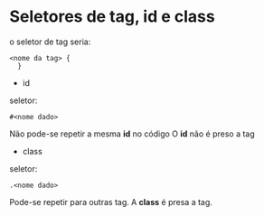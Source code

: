 # Seletores de tag, id e class


o seletor de tag seria:
```
<nome da tag> { 
  }
```

- id

seletor:
```
#<nome dado>
```
Não pode-se repetir a mesma **id** no código
O **id** não é preso a tag

- class

seletor:
```
.<nome dado>
```
Pode-se repetir para outras tag.
A **class** é presa a tag.



